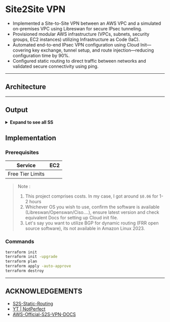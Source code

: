 # **Site2Site VPN**
- Implemented a Site-to-Site VPN between an AWS VPC and a simulated on-premises VPC using Libreswan for secure IPsec tunneling.
- Provisioned modular AWS infrastructure (VPCs, subnets, security groups, EC2 instances) utilizing Infrastructure as Code (IaC).
- Automated end-to-end IPsec VPN configuration using Cloud Init—covering key exchange, tunnel setup, and route injection—reducing configuration time by 90%.
- Configured static routing to direct traffic between networks and validated secure connectivity using ping.

---
## **Architecture**


---
## **Output**


<details>

<summary>
<b> Expand to see all SS </b>
</summary>
</details>

## **Implementation**



### **Prerequisites**
| **Service**    | **EC2** |
|----------------|---------|
|Free Tier Limits||Free Tier Limits|

> Note : 
> 1. This project comprises costs. In my case, I got around `$0.06` for 1-2 hours
> 2. Whichever OS you wish to use, confirm the software is available (Libreswan/Openswan/Ciso....), ensure latest version and check equivalent Docs for setting up Cloud init file.
> 3. Let's say you want to utilize BGP for dynamic routing (FRR open source software), its not available in Amazon Linux 2023.


### **Commands**
```sh
terraform init
terraform init -upgrade
terraform plan
terraform apply -auto-approve
terraform destroy
```

---
## **ACKNOWLEDGEMENTS**
- [S2S-Static-Routing](https://www.scalefactory.com/blog/2020/12/14/how-to-set-up-a-site-to-site-vpn-connection/)
- [YT | NotPerfect](https://www.youtube.com/watch?v=I-aN7JyMugs)
- [AWS-Official-S2S-VPN-DOCS](https://docs.aws.amazon.com/vpn/latest/s2svpn/VPC_VPN.html)

